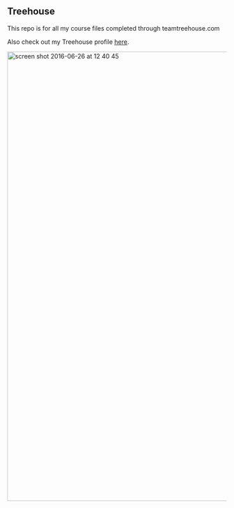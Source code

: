 ## Treehouse

This repo is for all my course files completed through teamtreehouse.com

Also check out my Treehouse profile [here](https://teamtreehouse.com/ivankazakov).

<img width="1032" alt="screen shot 2016-06-26 at 12 40 45" src="https://cloud.githubusercontent.com/assets/8590662/16361504/3e56151a-3b9b-11e6-99d8-e8abc48fcf67.png">
